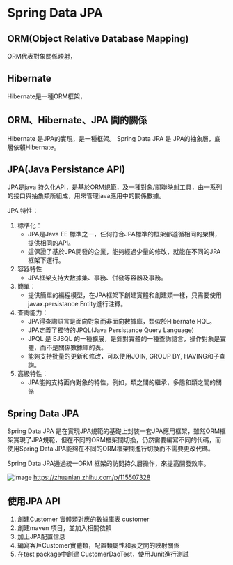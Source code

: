 # Spring Data JPA


## ORM(Object Relative Database Mapping)
ORM代表對象關係映射，
## Hibernate
Hibernate是一種ORM框架，
## ORM、Hibernate、JPA 間的關係
Hibernate 是JPA的實現，是一種框架。
Spring Data JPA 是 JPA的抽象層，底層依賴Hibernate。
## JPA(Java Persistance API)
JPA是java 持久化API，是基於ORM規範，及一種對象/關聯映射工具，由一系列的接口與抽象類所組成，用來管理java應用中的關係數據。

JPA 特性：
1. 標準化：
   - JPA是Java EE 標準之一，任何符合JPA標準的框架都遵循相同的架構，提供相同的API。
   - 這保證了基於JPA開發的企業，能夠經過少量的修改，就能在不同的JPA框架下運行。
2. 容器特性
   - JPA框架支持大數據集、事務、併發等容器及事務。
3. 簡單：
   - 提供簡單的編程模型，在JPA框架下創建實體和創建類一樣，只需要使用javax.persistance.Entity進行注釋。
4. 查詢能力：
   - JPA得查詢語言是面向對象而非面向數據庫，類似於Hibernate HQL。
   - JPA定義了獨特的JPQL(Java Persistance Query Language)
   - JPQL 是 EJBQL 的一種擴展，是針對實體的一種查詢語言，操作對象是實體，而不是關係數據庫的表。
   - 能夠支持批量的更新和修改，可以使用JOIN, GROUP BY, HAVING和子查詢。
5. 高級特性：
   - JPA能夠支持面向對象的特性，例如，類之間的繼承，多態和類之間的關係

## Spring Data JPA
Spring Data JPA 是在實現JPA規範的基礎上封裝一套JPA應用框架，雖然ORM框架實現了JPA規範，但在不同的ORM框架間切換，仍然需要編寫不同的代碼，而使用Spring Data JPA能夠在不同的ORM框架間進行切換而不需要更改代碼。   

Spring Data JPA通過統一ORM 框架的訪問持久層操作，來提高開發效率。   

![image](https://user-images.githubusercontent.com/79159894/229261133-04c2dae8-4325-4f86-9825-774c2a002529.png)
https://zhuanlan.zhihu.com/p/115507328
## 使用JPA API
1. 創建Customer 實體類對應的數據庫表 customer
2. 創建maven 項目，並加入相關依賴
3. 加上JPA配置信息
4. 編寫客戶Customer實體類，配置類屬性和表之間的映射關係
5. 在test package中創建 CustomerDaoTest，使用Junit進行測試
